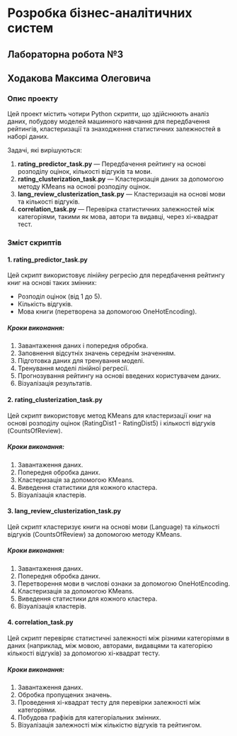 # Розробка бізнес-аналітичних систем  
## Лабораторна робота №3  
## Ходакова Максима Олеговича

### Опис проекту

Цей проект містить чотири Python скрипти, що здійснюють аналіз даних, побудову моделей машинного навчання для передбачення рейтингів, кластеризації та знаходження статистичних залежностей в наборі даних. 

Задачі, які вирішуються:

1. **rating_predictor_task.py** — Передбачення рейтингу на основі розподілу оцінок, кількості відгуків та мови.
2. **rating_clusterization_task.py** — Кластеризація даних за допомогою методу KMeans на основі розподілу оцінок.
3. **lang_review_clusterization_task.py** — Кластеризація на основі мови та кількості відгуків.
4. **correlation_task.py** — Перевірка статистичних залежностей між категоріями, такими як мова, автори та видавці, через хі-квадрат тест.

### Зміст скриптів

#### 1. **rating_predictor_task.py**
Цей скрипт використовує лінійну регресію для передбачення рейтингу книг на основі таких змінних:
- Розподіл оцінок (від 1 до 5).
- Кількість відгуків.
- Мова книги (перетворена за допомогою OneHotEncoding).

##### Кроки виконання:
1. Завантаження даних і попередня обробка.
2. Заповнення відсутніх значень середнім значенням.
3. Підготовка даних для тренування моделі.
4. Тренування моделі лінійної регресії.
5. Прогнозування рейтингу на основі введених користувачем даних.
6. Візуалізація результатів.

#### 2. **rating_clusterization_task.py**
Цей скрипт використовує метод KMeans для кластеризації книг на основі розподілу оцінок (RatingDist1 - RatingDist5) і кількості відгуків (CountsOfReview).

##### Кроки виконання:
1. Завантаження даних.
2. Попередня обробка даних.
3. Кластеризація за допомогою KMeans.
4. Виведення статистики для кожного кластера.
5. Візуалізація кластерів.

#### 3. **lang_review_clusterization_task.py**
Цей скрипт кластеризує книги на основі мови (Language) та кількості відгуків (CountsOfReview) за допомогою методу KMeans.

##### Кроки виконання:
1. Завантаження даних.
2. Попередня обробка даних.
3. Перетворення мови в числові ознаки за допомогою OneHotEncoding.
4. Кластеризація за допомогою KMeans.
5. Виведення статистики для кожного кластера.
6. Візуалізація кластерів.

#### 4. **correlation_task.py**
Цей скрипт перевіряє статистичні залежності між різними категоріями в даних (наприклад, між мовою, авторами, видавцями та категорією кількості відгуків) за допомогою хі-квадрат тесту.

##### Кроки виконання:
1. Завантаження даних.
2. Обробка пропущених значень.
3. Проведення хі-квадрат тесту для перевірки залежності між категоріями.
4. Побудова графіків для категоріальних змінних.
5. Візуалізація залежності між кількістю відгуків та рейтингом.
